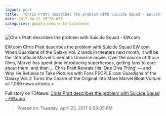 ```yaml
---
layout: post
title:  "Chris Pratt describes the problem with Suicide Squad - EW.com"
date: 2017-04-25 15:56:05Z
categories: google-news-entertaintment
---
```


![Chris Pratt describes the problem with Suicide Squad - EW.com](http://i0.wp.com/ewedit.files.wordpress.com/2017/04/suicide-squad-and-chris-pratt.jpg?crop=298px%2C0px%2C2402px%2C1801px&resize=1200%2C630&ssl=1)

EW.com Chris Pratt describes the problem with Suicide Squad EW.com When Guardians of the Galaxy Vol. 2 lands in theaters next month, it will be the 15th official Marvel Cinematic Universe movie. Over the course of those films, Marvel has spent time introducing superheroes, getting fans to care about them, and then ... Chris Pratt Reveals His 'One Diva Thing' — and Why He Refuses to Take Pictures with Fans PEOPLE.com Guardians of the Galaxy Vol. 2 Turns the Charm of the Original Into More Marvel Bloat Vulture all 1,089 news articles »


Full story on F3News: [Chris Pratt describes the problem with Suicide Squad - EW.com](http://www.f3nws.com/n/aeWRfF)

> Posted on: Tuesday, April 25, 2017 8:56:05 PM
